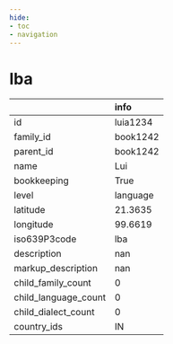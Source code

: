 ```yaml
---
hide:
- toc
- navigation
---
```

# lba
|                      | info     |
|:---------------------|:---------|
| id                   | luia1234 |
| family_id            | book1242 |
| parent_id            | book1242 |
| name                 | Lui      |
| bookkeeping          | True     |
| level                | language |
| latitude             | 21.3635  |
| longitude            | 99.6619  |
| iso639P3code         | lba      |
| description          | nan      |
| markup_description   | nan      |
| child_family_count   | 0        |
| child_language_count | 0        |
| child_dialect_count  | 0        |
| country_ids          | IN       |